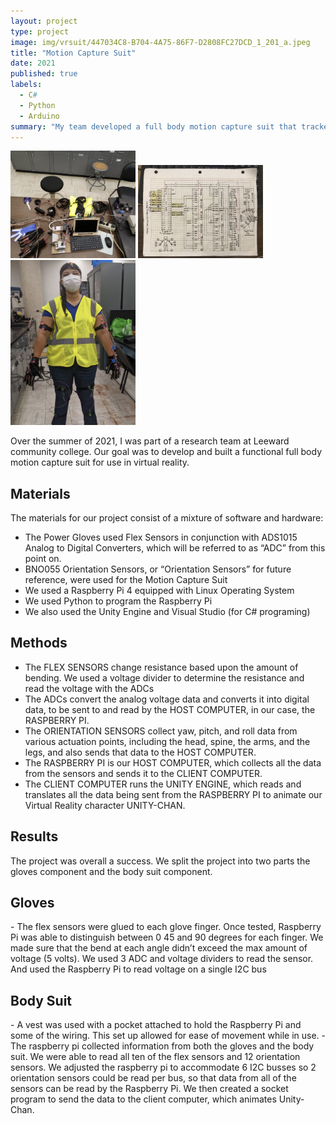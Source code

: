 ```yaml
---
layout: project
type: project
image: img/vrsuit/447034C8-B704-4A75-86F7-D2808FC27DCD_1_201_a.jpeg
title: "Motion Capture Suit"
date: 2021
published: true
labels:
  - C#
  - Python
  - Arduino
summary: "My team developed a full body motion capture suit that tracked user's motion for virtual reality"
---
```


<div class="text-center p-4">
  <img width="200px" src="../img/vrsuit/D3C10055-1BA6-47A8-88EC-2EFEBF927F6D.jpeg" class="img-thumbnail" >
  <img width="200px" src="../img/vrsuit/AF4DF049-9423-4120-8C4C-D30C1E06F37F.jpeg" class="img-thumbnail" >
  <img width="200px" src="../img/vrsuit/EC6661AA-F450-4C7F-BAF3-C4E0B0E23722.jpeg" class="img-thumbnail" >
</div>

Over the summer of 2021, I was part of a research team at Leeward community college. Our goal was to develop and built a functional full body motion capture suit for use in virtual reality.

## Materials
The materials for our project consist of a mixture of software and hardware:

  - The Power Gloves used Flex Sensors in conjunction with ADS1015 Analog to Digital Converters, which will be referred to as “ADC” from this point on.
  - BNO055 Orientation Sensors, or “Orientation Sensors” for future reference, were used for the Motion Capture Suit
  - We used a Raspberry Pi 4 equipped with Linux Operating System
  - We used Python to program the Raspberry Pi
  - We also used the Unity Engine and Visual Studio (for C# programing)

## Methods
  - The FLEX SENSORS change resistance based upon the amount of bending. We used a voltage divider to determine the resistance and read the voltage with the ADCs
  - The ADCs convert the analog voltage data and converts it into digital data, to be sent to and read by the HOST COMPUTER, in our case, the RASPBERRY PI.
  - The ORIENTATION SENSORS collect yaw, pitch, and roll data from various actuation points, including the head, spine, the arms, and the legs, and also sends that data to the HOST COMPUTER.
  - The RASPBERRY PI is our HOST COMPUTER, which collects all the data from the sensors and sends it to the CLIENT COMPUTER.
  - The CLIENT COMPUTER runs the UNITY ENGINE, which reads and translates all the data being sent from the RASPBERRY PI to animate our Virtual Reality character UNITY-CHAN.

## Results
The project was overall a success. We split the project into two parts the gloves component and the body suit component.
  <h2 class="subheading">Gloves</h2>
    - The flex sensors were glued to each glove finger. Once tested, Raspberry Pi was able to distinguish between 0 45 and 90 degrees for each     finger. We made sure that the bend at each angle didn’t exceed the max amount of voltage (5 volts). We used 3 ADC and voltage dividers to read the sensor. And used the Raspberry Pi to read voltage on a single I2C bus
  <h2 class="subheading">Body Suit</h2>
    - A vest was used with a pocket attached to hold the Raspberry Pi and some of the wiring. This set up allowed for ease of movement while in use.  
    - The raspberry pi collected information from both the gloves and the body suit.
We were able to read all ten of the flex sensors and 12 orientation sensors. We adjusted the raspberry pi to accommodate 6 I2C busses so 2 orientation sensors could be read per bus, so that 
data from all of the sensors can be read by the Raspberry Pi. We then created a socket program to send the data to the client computer, which animates Unity-Chan.
